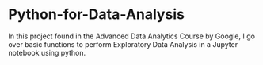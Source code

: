 # Python-for-Data-Analysis 
In this project found in the Advanced Data Analytics Course by Google, I go over basic functions to perform Exploratory Data Analysis in a Jupyter notebook using python.
